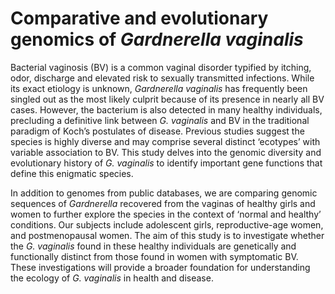 Comparative and evolutionary genomics of _Gardnerella vaginalis_
========================

Bacterial vaginosis (BV) is a common vaginal disorder typified by itching, odor, discharge and elevated risk to sexually transmitted infections. While its exact etiology is unknown, _Gardnerella vaginalis_ has frequently been singled out as the most likely culprit because of its presence in nearly all BV cases. However, the bacterium is also detected in many healthy individuals, precluding a definitive link between _G. vaginalis_ and BV in the traditional paradigm of Koch’s postulates of disease. Previous studies suggest the species is highly diverse and may comprise several distinct ‘ecotypes’ with variable association to BV. This study delves into the genomic diversity and evolutionary history of _G. vaginalis_ to identify important gene functions that define this enigmatic species.

In addition to genomes from public databases, we are comparing genomic sequences of _Gardnerella_ recovered from the vaginas of healthy girls and women to further explore the species in the context of ‘normal and healthy’ conditions. Our subjects include adolescent girls, reproductive-age women, and postmenopausal women. The aim of this study is to investigate whether the _G. vaginalis_ found in these healthy individuals are genetically and functionally distinct from those found in women with symptomatic BV. These investigations will provide a broader foundation for understanding the ecology of _G. vaginalis_ in health and disease.
